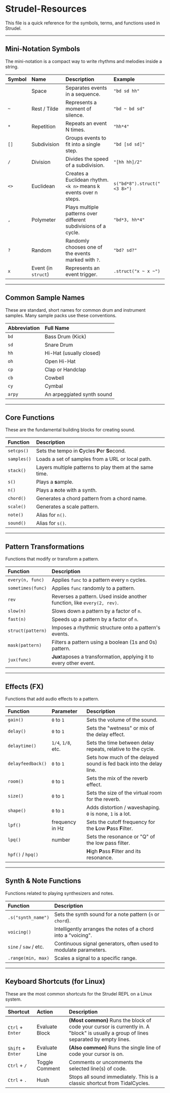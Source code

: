 # Strudel-Resources

This file is a quick reference for the symbols, terms, and functions used in Strudel.

---

## Mini-Notation Symbols

The mini-notation is a compact way to write rhythms and melodies inside a string.

| Symbol | Name | Description | Example |
| :--- | :--- | :--- | :--- |
| ` ` | Space | Separates events in a sequence. | `"bd sd hh"` |
| `~` | Rest / Tilde | Represents a moment of silence. | `"bd ~ bd sd"` |
| `*` | Repetition | Repeats an event N times. | `"hh*4"` |
| `[]`| Subdivision | Groups events to fit into a single step. | `"bd [sd sd]"` |
| `/` | Division | Divides the speed of a subdivision. | `"[hh hh]/2"` |
| `<>`| Euclidean | Creates a Euclidean rhythm. `<k n>` means k events over n steps. | `s("bd*8").struct("<3 8>")` |
| `,` | Polymeter | Plays multiple patterns over different subdivisions of a cycle. | `"bd*3, hh*4"` |
| `?` | Random | Randomly chooses one of the events marked with `?`. | `"bd? sd?"` |
| `x` | Event (in `struct`) | Represents an event trigger. | `.struct("x ~ x ~")` |

---

## Common Sample Names

These are standard, short names for common drum and instrument samples. Many sample packs use these conventions.

| Abbreviation | Full Name |
| :--- | :--- |
| `bd` | Bass Drum (Kick) |
| `sd` | Snare Drum |
| `hh` | Hi-Hat (usually closed) |
| `oh` | Open Hi-Hat |
| `cp` | Clap or Handclap |
| `cb` | Cowbell |
| `cy` | Cymbal |
| `arpy` | An arpeggiated synth sound |

---

## Core Functions

These are the fundamental building blocks for creating sound.

| Function | Description |
| :--- | :--- |
| `setcps()` | Sets the tempo in **C**ycles **P**er **S**econd. |
| `samples()` | Loads a set of samples from a URL or local path. |
| `stack()` | Layers multiple patterns to play them at the same time. |
| `s()` | Plays a **s**ample. |
| `n()` | Plays a **n**ote with a synth. |
| `chord()` | Generates a chord pattern from a chord name. |
| `scale()` | Generates a scale pattern. |
| `note()` | Alias for `n()`. |
| `sound()` | Alias for `s()`. |

---

## Pattern Transformations

Functions that modify or transform a pattern.

| Function | Description |
| :--- | :--- |
| `every(n, func)` | Applies `func` to a pattern every `n` cycles. |
| `sometimes(func)` | Applies `func` randomly to a pattern. |
| `rev` | Reverses a pattern. Used inside another function, like `every(2, rev)`. |
| `slow(n)` | Slows down a pattern by a factor of `n`. |
| `fast(n)` | Speeds up a pattern by a factor of `n`. |
| `struct(pattern)` | Imposes a rhythmic structure onto a pattern's events. |
| `mask(pattern)` | Filters a pattern using a boolean (1s and 0s) pattern. |
| `jux(func)` | **Jux**taposes a transformation, applying it to every other event. |

---

## Effects (FX)

Functions that add audio effects to a pattern.

| Function | Parameter | Description |
| :--- | :--- | :--- |
| `gain()` | `0` to `1` | Sets the volume of the sound. |
| `delay()` | `0` to `1` | Sets the "wetness" or mix of the delay effect. |
| `delaytime()` | `1/4`, `1/8`, etc. | Sets the time between delay repeats, relative to the cycle. |
| `delayfeedback()`| `0` to `1` | Sets how much of the delayed sound is fed back into the delay line. |
| `room()` | `0` to `1` | Sets the mix of the reverb effect. |
| `size()` | `0` to `1` | Sets the size of the virtual room for the reverb. |
| `shape()` | `0` to `1` | Adds distortion / waveshaping. `0` is none, `1` is a lot. |
| `lpf()` | frequency in Hz | Sets the cutoff frequency for the **L**ow **P**ass **F**ilter. |
| `lpq()` | number | Sets the resonance or "Q" of the low pass filter. |
| `hpf()` / `hpq()` | | **H**igh **P**ass **F**ilter and its resonance. |

---

## Synth & Note Functions

Functions related to playing synthesizers and notes.

| Function | Description |
| :--- | :--- |
| `.s("synth_name")` | Sets the synth sound for a note pattern (`n` or `chord`). |
| `voicing()` | Intelligently arranges the notes of a chord into a "voicing". |
| `sine` / `saw` / etc. | Continuous signal generators, often used to modulate parameters. |
| `.range(min, max)` | Scales a signal to a specific range. |

---

## Keyboard Shortcuts (for Linux)

These are the most common shortcuts for the Strudel REPL on a Linux system.

| Shortcut | Action | Description |
| :--- | :--- | :--- |
| `Ctrl` + `Enter` | Evaluate Block | **(Most common)** Runs the block of code your cursor is currently in. A "block" is usually a group of lines separated by empty lines. |
| `Shift` + `Enter`| Evaluate Line | **(Also common)** Runs the single line of code your cursor is on. |
| `Ctrl` + `/` | Toggle Comment | Comments or uncomments the selected line(s) of code. |
| `Ctrl` + `.` | Hush | Stops all sound immediately. This is a classic shortcut from TidalCycles. | 
